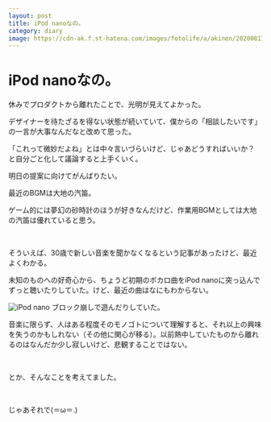 ```yaml
---
layout: post
title: iPod nanoなの。
category: diary
image: https://cdn-ak.f.st-hatena.com/images/fotolife/a/akinen/20200817/20200817153111.jpg
---
```


# iPod nanoなの。

休みでプロダクトから離れたことで、光明が見えてよかった。

デザイナーを待たざるを得ない状態が続いていて、僕からの「相談したいです」の一言が大事なんだなと改めて思った。

「これって微妙だよね」とは中々言いづらいけど、じゃあどうすればいいか？ と自分ごと化して議論すると上手くいく。

明日の提案に向けてがんばりたい。


最近のBGMは大地の汽笛。

ゲーム的には夢幻の砂時計のほうが好きなんだけど、作業用BGMとしては大地の汽笛は優れていると思う。

 

そういえば、30歳で新しい音楽を聞かなくなるという記事があったけど、最近よくわかる。

未知のものへの好奇心から、ちょうど初期のボカロ曲をiPod nanoに突っ込んでずっと聴いたりしていた。けど、最近の曲はなにもわからない。

<img src="https://cdn-ak.f.st-hatena.com/images/fotolife/a/akinen/20200817/20200817153111.jpg" alt="iPod nano">
ブロック崩しで遊んだりしていた。

音楽に限らず、人はある程度そのモノゴトについて理解すると、それ以上の興味を失うのかもしれない（その他に関心が移る）。以前熱中していたものから離れるのはなんだか少し寂しいけど、悲観することではない。

 

とか、そんなことを考えてました。

 

じゃあそれで(＝ω＝.)

